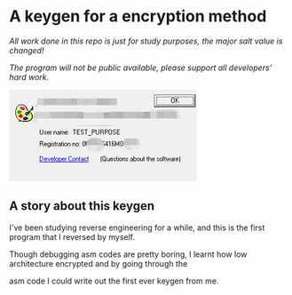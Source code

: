 # A keygen for a encryption method

*All work done in this repo is just for study purposes, the major salt value is changed!*

*The program will not be public available, please support all developers' hard work.*

![screenshot](./screenshot.png)

## A story about this keygen

I've been studying reverse engineering for a while, and this is the first program that I reversed by myself. 

Though debugging asm codes are pretty boring, I learnt how low architecture encrypted and by going through the

asm code I could write out the first ever keygen from me.
